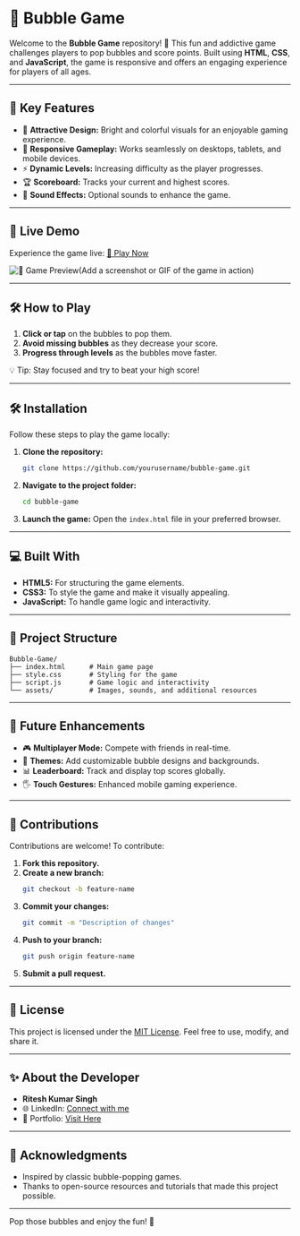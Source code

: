 # 🎈 Bubble Game

Welcome to the **Bubble Game** repository! 🌟 This fun and addictive game challenges players to pop bubbles and score points. Built using **HTML**, **CSS**, and **JavaScript**, the game is responsive and offers an engaging experience for players of all ages.

---

## 🌟 Key Features

- 🎨 **Attractive Design:** Bright and colorful visuals for an enjoyable gaming experience.
- 📱 **Responsive Gameplay:** Works seamlessly on desktops, tablets, and mobile devices.
- ⚡ **Dynamic Levels:** Increasing difficulty as the player progresses.
- 🏆 **Scoreboard:** Tracks your current and highest scores.
- 🎵 **Sound Effects:** Optional sounds to enhance the game.

---

## 🎥 Live Demo

Experience the game live: [🔗 Play Now](https://riteshsinghcs.github.io/Bubble-Game/)

![🎈 Game Preview](https://i.postimg.cc/hvvzThQ2/Screenshot-2025-01-18-180349.png)(Add a screenshot or GIF of the game in action)

---

## 🛠️ How to Play

1. **Click or tap** on the bubbles to pop them.
2. **Avoid missing bubbles** as they decrease your score.
3. **Progress through levels** as the bubbles move faster.

💡 Tip: Stay focused and try to beat your high score!

---

## 🛠️ Installation

Follow these steps to play the game locally:

1. **Clone the repository:**
   ```bash
   git clone https://github.com/yourusername/bubble-game.git
   ```

2. **Navigate to the project folder:**
   ```bash
   cd bubble-game
   ```

3. **Launch the game:**
   Open the `index.html` file in your preferred browser.

---

## 💻 Built With

- **HTML5:** For structuring the game elements.
- **CSS3:** To style the game and make it visually appealing.
- **JavaScript:** To handle game logic and interactivity.

---

## 📁 Project Structure

```
Bubble-Game/
├── index.html      # Main game page
├── style.css       # Styling for the game
├── script.js       # Game logic and interactivity
└── assets/         # Images, sounds, and additional resources
```

---

## 🚀 Future Enhancements

- 🎮 **Multiplayer Mode:** Compete with friends in real-time.
- 🎨 **Themes:** Add customizable bubble designs and backgrounds.
- 📊 **Leaderboard:** Track and display top scores globally.
- 🖐️ **Touch Gestures:** Enhanced mobile gaming experience.

---

## 🤝 Contributions

Contributions are welcome! To contribute:

1. **Fork this repository.**
2. **Create a new branch:**
   ```bash
   git checkout -b feature-name
   ```
3. **Commit your changes:**
   ```bash
   git commit -m "Description of changes"
   ```
4. **Push to your branch:**
   ```bash
   git push origin feature-name
   ```
5. **Submit a pull request.**

---

## 📜 License

This project is licensed under the [MIT License](LICENSE). Feel free to use, modify, and share it.

---

## ✨ About the Developer

- **Ritesh Kumar Singh**
- 🌐 LinkedIn: [Connect with me](#)
- 🌟 Portfolio: [Visit Here](#)

---

## 🙌 Acknowledgments

- Inspired by classic bubble-popping games.
- Thanks to open-source resources and tutorials that made this project possible.

---

Pop those bubbles and enjoy the fun! 🎈

